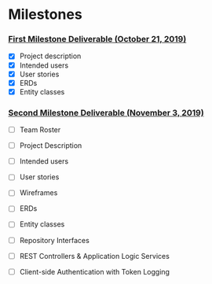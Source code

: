 # Milestones



### [First Milestone Deliverable (October 21, 2019)](https://deep-dive-coding-java-cohort-8.github.io/2019/10/17/capstone-milestone-1-rubric.html)
+ [x] Project description
+ [x] Intended users
+ [x] User stories
+ [x] ERDs 
+ [x] Entity classes

### [Second Milestone Deliverable (November 3, 2019)](https://deep-dive-coding-java-cohort-8.github.io/2019/11/03/capstone-milestone-2-rubric.html)

+ [ ] Team Roster
+ [ ] Project Description 
+ [ ] Intended users
+ [ ] User stories
+ [ ] Wireframes
+ [ ] ERDs
+ [ ] Entity classes
+ [ ] Repository Interfaces 
+ [ ] REST Controllers & Application Logic Services 
+ [ ] Client-side Authentication with Token Logging

